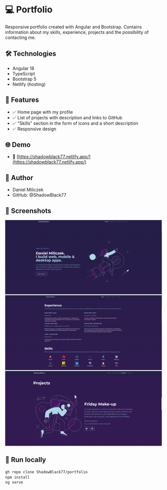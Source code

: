 # 💻 Portfolio

Responsive portfolio created with Angular and Bootstrap. Contains information about my skills, experience, projects and the possibility of contacting me.

## 🛠️ Technologies

- Angular 18
- TypeScript
- Bootstrap 5
- Netlify (hosting)

## 🎯 Features

- ✅ Home page with my profile
- ✅ List of projects with description and links to GitHub
- ✅ "Skills" section in the form of icons and a short description
- ✅ Responsive design

## 🌐 Demo
- 🔗 [https://shadowblack77.netlify.app/](https://shadowblack77.netlify.app/)

## 🧠 Author
- Daniel Miliczek
- GitHub: @ShadowBlack77

## 📸 Screenshots

![Home](./assets/screenshots/about.png)
![Experience](./assets/screenshots/experience.png)
![Projekty](./assets/screenshots/projects.png)

## 🚀 Run locally

```bash
gh repo clone ShadowBlack77/portfolio
npm install
ng serve
